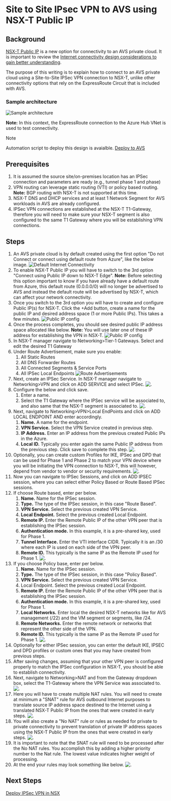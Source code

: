 # Site to Site IPsec VPN to AVS using NSX-T Public IP

## Background

[NSX-T Public IP](https://learn.microsoft.com/azure/azure-vmware/enable-public-ip-nsx-edge) is a new option for connectivity to an AVS private cloud. It is important to review the [Internet connectivity design considerations to gain better understanding](https://learn.microsoft.com/azure/azure-vmware/concepts-design-public-internet-access).

The purpose of this writing is to explain how to connect to an AVS private cloud using a Site-to-Site IPSec VPN connection to NSX-T, unlike other connectivity options that rely on the ExpressRoute Circuit that is included with AVS.

### Sample architecture

![Sample architecture](./media/nsx-t-public-ip-vpn.png)

**Note:** In this context, the ExpressRoute connection to the Azure Hub VNet is used to test connectivity.

>[!NOTE]
>  Automation script to deploy this design is avaialble. [Deploy to AVS](deploy.md)
>

## Prerequisites  

1. It is assumed the source site/on-premises location has an IPSec connection and parameters are ready (e.g., tunnel phase 1 and phase)
1. VPN routing can leverage static routing (VTI) or policy based routing. **Note:** BGP routing with NSX-T is not supported at this time.
1. NSX-T DNS and DHCP services and at least 1 Network Segment for AVS workloads  in  AVS are already configured.
1. IPSec VPN connections are established at the NSX-T T1-Gateway, therefore you will need to make sure your NSX-T segment is also configured to the same T1 Gateway where you will be establishing VPN connections.


## Steps

1. An AVS private cloud is by default created using the first option "Do not Connect or connect using default route from Azure", like the below image.
![Default Internet Connectivity](./media/avs-default-internet-connectivity.png)
1. To enable NSX-T Public IP you will have to switch to the 3rd option "Connect using Public IP down to NSX-T Edge". **Note:** Before selecting this option important to know if you have already have a default route from Azure, this default route (0.0.0.0/0) will no longer be advertised to AVS and instead the default route will be advertised by NSX-T, which can affect your network connectivity.
1. Once you switch to the 3rd option you will have to create and configure Public IP(s) for NSX-T. Click the +Add button, create a name for the public IP and desired address space (1 or more Public IPs). This takes a few minutes.
![Public IP config](./media/avs-nsx-it-public-ip-config.png)
1. Once the process completes, you should see desired public IP address space allocated like below. **Note:** You will use later one of these IP address for establishing the VPN in NSX-T.
![Public IP config](./media/avs-nsx-it-public-ip-config-done.png)
1. In NSX-T manager navigate to Networking>Tier-1 Gateways. Select and edit the desired T1 Gateway
1. Under Route Advertisement, make sure you enable:
    1. All Static Routes
    1. All DNS Forwarder Routes
    1. All Connected Segments & Service Ports
    1. All IPSec Local Endpoints
![Route Advertisements](./media/nsx-t-t1-route-advertisements.png)
1. Next, create an IPSec Service. In NSX-T manager navigate to Networking>VPN and click on ADD SERVICE and select IPSec.
![.](./media/nsx-t-ipsec-service.png)
1. Configure the below and click save.
    1. Enter a name.
    1. Select the T1 Gateway where the IPSec service will be associated to, and also same that the NSX-T segment is associated to.
![.](./media/nsx-t-ipsec-service-config.png)
1. Next, navigate to Networking>VPN>Local EndPoints and click on ADD LOCAL ENDPOINT AND enter accordingly.
    1. **Name.** A name for the endpoint.
    1. **VPN Service.** Select the VPN Service created in previous step.
    1. **IP Address.** Enter an IP address from the previous created Public IPs in the Azure.
    1. **Local ID.** Typically you enter again the same Public IP address from the previous step. Click save to complete this step.
![.](./media/nsx-t-ipsec-local-endpoint.png)
1. Optionally, you can create custom Profiles for IKE, IPSec and DPD that can be used for Phase 1 and Phase 2 to match your VPN device where you will be initiating the VPN connection to NSX-T, this will however, depend from vendor to vendor or security requirements.
![.](./media/nsx-t-ipsec-profiles.png)
1. Now you can navigate to IPSec Sessions, and click on ADD IPSEC session, where you can select either Policy Based or Route Based IPSec sessions. 
1. If choose Route based, enter per below.
    1. **Name.** Name for the IPSec session.
    1. **Type.** The type of the IPSec session, in this case "Route Based".
    1. **VPN Service.** Select the previous created VPN Service.
    1. **Local Endpoint.** Select the previous created Local Endpoint.
    1. **Remote IP.** Enter the Remote Public IP of the other VPN peer that is establishing the IPSec session.
    1. **Authentication mode.** In this example, it is a pre-shared key, used for Phase 1.
    1. **Tunnel Interface.** Enter the VTI interface CIDR. Typically it is an /30 where each IP is used on each side of the VPN peer.
    1. **Remote ID.** This typically is the same IP as the Remote IP used for Phase 1.
    ![.](./media/nsx-t-ipsec-route-base-session.png)
1. If you choose Policy base, enter per below.
    1. **Name.** Name for the IPSec session.
    1. **Type.** The type of the IPSec session, in this case "Policy Based".
    1. **VPN Service.** Select the previous created VPN Service.
    1. Local Endpoint. Select the previous created Local Endpoint.
    1. **Remote IP.** Enter the Remote Public IP of the other VPN peer that is establishing the IPSec session.
    1. **Authentication mode.** In this example, it is a pre-shared key, used for Phase 1.
    1. **Local Networks.** Enter local the desired NSX-T networks like for AVS management (/22) and the VM segment or segments, like /24.
    1. **Remote Networks.** Enter the remote network or networks that represent the other side of the VPN.
    1. **Remote ID.** This typically is the same IP as the Remote IP used for Phase 1.
    ![.](./media/nsx-t-ipsec-policy-base-session.png)
1. Optionally for either IPSec session, you can enter the default IKE, IPSEC and DPD profiles or custom ones that you may have created from previous steps.
1. After saving changes, assuming that your other VPN peer is configured properly to match the IPSec configuration in NSX-T, you should be able to establish connectivity.
1. Next, navigate to Networking>NAT and from the Gateway dropdown box, select the T1-Gateway where the VPN Service was associated to.
![.](./media/nsx-t-nat.png)
1. Here you will have to create multiple NAT rules. You will need to create at minimum a "SNAT" rule for AVS outbound Internet purposes to translate source IP address space destined to the Internet using a translated NSX-T Public IP from the ones that were created in early steps.
![.](./media/nsx-t-nat-snat-rule.png)
1. You will also create a "No NAT" rule or rules as needed for private to private connectivity to prevent translation of private IP address spaces using the NSX-T Public IP from the ones that were created in early steps.
![.](./media/nsx-t-nat-no-nat-rule.png)
1. It is important to note that the SNAT rule will need to be processed after the No NAT rules. You accomplish this by adding a higher priority number to the Nat rule. The lowest value indicates higher weight of processing.
1. At the end your rules may look something like below.
![.](./media/nsx-t-nat-rules.png)

## Next Steps

[Deploy IPSec VPN in NSX](deploy.md)
